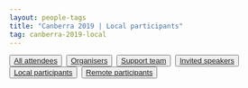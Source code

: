 ```yaml
---
layout: people-tags
title: "Canberra 2019 | Local participants"
tag: canberra-2019-local
---
```

<button class="grey"><a class="linkbutton" href="/tag/canberra-2019-people">
  All attendees
</a></button>&nbsp;
<button class="grey"><a class="linkbutton" href="/tag/canberra-2019-organiser">
  Organisers
</a></button>&nbsp;
<button class="grey"><a class="linkbutton" href="/tag/canberra-2019-support">
  Support team
</a></button>&nbsp;
<button class="grey"><a class="linkbutton" href="/tag/canberra-2019-speaker">
  Invited speakers
</a></button>&nbsp;
<button class="grey"><a class="linkbutton" href="/tag/canberra-2019-local">
  Local participants
</a></button>&nbsp;
<button class="grey"><a class="linkbutton" href="/tag/canberra-2019-remote">
  Remote participants
</a></button>